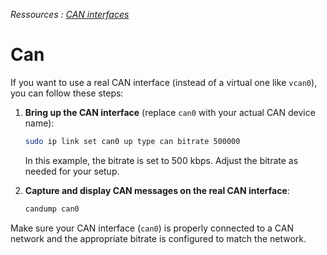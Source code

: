 *Ressources : [CAN interfaces](https://netmodule-linux.readthedocs.io/en/latest/howto/can.html)*
# Can
If you want to use a real CAN interface (instead of a virtual one like `vcan0`), you can follow these steps:

1. **Bring up the CAN interface** (replace `can0` with your actual CAN device name):
   ```bash
   sudo ip link set can0 up type can bitrate 500000
   ```

   In this example, the bitrate is set to 500 kbps. Adjust the bitrate as needed for your setup.

2. **Capture and display CAN messages on the real CAN interface**:
   ```bash
   candump can0
   ```

Make sure your CAN interface (`can0`) is properly connected to a CAN network and the appropriate bitrate is configured to match the network.